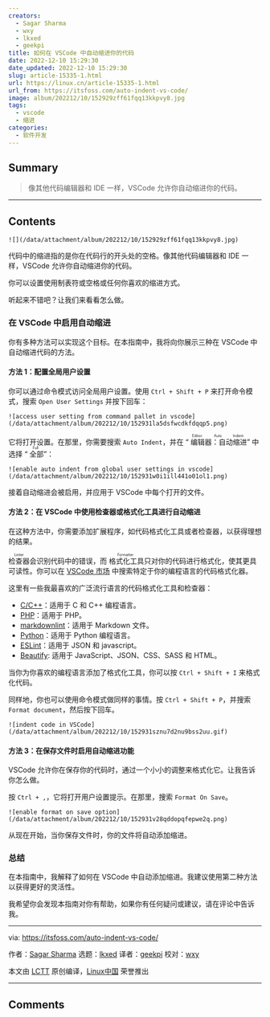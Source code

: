 ```yaml
---
creators:
  - Sagar Sharma
  - wxy
  - lkxed
  - geekpi
title: 如何在 VSCode 中自动缩进你的代码
date: 2022-12-10 15:29:30
date_updated: 2022-12-10 15:29:30
slug: article-15335-1.html
url: https://linux.cn/article-15335-1.html
url_from: https://itsfoss.com/auto-indent-vs-code/
image: album/202212/10/152929zff61fqq13kkpvy8.jpg
tags:
  - vscode
  - 缩进
categories:
  - 软件开发
---
```


## Summary

> 像其他代码编辑器和 IDE 一样，VSCode 允许你自动缩进你的代码。

***

<!-- more -->

## Contents

`![](/data/attachment/album/202212/10/152929zff61fqq13kkpvy8.jpg)`

代码中的缩进指的是你在代码行的开头处的空格。像其他代码编辑器和 IDE 一样，VSCode 允许你自动缩进你的代码。

你可以设置使用制表符或空格或任何你喜欢的缩进方式。

听起来不错吧？让我们来看看怎么做。

### 在 VSCode 中启用自动缩进

你有多种方法可以实现这个目标。在本指南中，我将向你展示三种在 VSCode 中自动缩进代码的方法。

#### 方法 1：配置全局用户设置

你可以通过命令模式访问全局用户设置。使用 `Ctrl + Shift + P` 来打开命令模式，搜索 `Open User Settings` 并按下回车：

`![access user setting from command pallet in vscode](/data/attachment/album/202212/10/152931la5dsfwcdkfdqqp5.png)`

它将打开设置。在那里，你需要搜索 `Auto Indent`，并在 “<ruby> 编辑器：自动缩进 <rt>  Editor: Auto Indent </rt></ruby>” 中选择 “<ruby> 全部 <rt>  Full </rt></ruby>”：

`![enable auto indent from global user settings in vscode](/data/attachment/album/202212/10/152931w0i1ill441o01ol1.png)`

接着自动缩进会被启用，并应用于 VSCode 中每个打开的文件。

#### 方法 2：在 VSCode 中使用检查器或格式化工具进行自动缩进

在这种方法中，你需要添加扩展程序，如代码格式化工具或者检查器，以获得理想的结果。

<ruby> 检查器 <rt>  Linter </rt></ruby>会识别代码中的错误，而<ruby> 格式化工具 <rt>  Formatter </rt></ruby>只对你的代码进行格式化，使其更具可读性。你可以在 [VSCode 市场](https://marketplace.visualstudio.com/vscode) 中搜索特定于你的编程语言的代码格式化器。

这里有一些我最喜欢的广泛流行语言的代码格式化工具和检查器：

* [C/C++](https://marketplace.visualstudio.com/items?itemName=ms-vscode.cpptools)：适用于 C 和 C++ 编程语言。
* [PHP](https://marketplace.visualstudio.com/items?itemName=DEVSENSE.phptools-vscode)：适用于 PHP。
* [markdownlint](https://marketplace.visualstudio.com/items?itemName=DavidAnson.vscode-markdownlint)：适用于 Markdown 文件。
* [Python](https://marketplace.visualstudio.com/items?itemName=ms-python.python)：适用于 Python 编程语言。
* [ESLint](https://marketplace.visualstudio.com/items?itemName=dbaeumer.vscode-eslint)：适用于 JSON 和 javascript。
* [Beautify](https://marketplace.visualstudio.com/items?itemName=HookyQR.beautify): 适用于 JavaScript、JSON、CSS、SASS 和 HTML。

当你为你喜欢的编程语言添加了格式化工具，你可以按 `Ctrl + Shift + I` 来格式化代码。

同样地，你也可以使用命令模式做同样的事情。按 `Ctrl + Shift + P`，并搜索 `Format document`，然后按下回车。

`![indent code in VSCode](/data/attachment/album/202212/10/152931sznu7d2nu9bss2uu.gif)`

#### 方法 3：在保存文件时启用自动缩进功能

VSCode 允许你在保存你的代码时，通过一个小小的调整来格式化它。让我告诉你怎么做。

按 `Ctrl + ,`，它将打开用户设置提示。在那里，搜索 `Format On Save`。

`![enable format on save option](/data/attachment/album/202212/10/152931v28qddopqfepwe2q.png)`

从现在开始，当你保存文件时，你的文件将自动添加缩进。

### 总结

在本指南中，我解释了如何在 VSCode 中自动添加缩进。我建议使用第二种方法以获得更好的灵活性。

我希望你会发现本指南对你有帮助，如果你有任何疑问或建议，请在评论中告诉我。

---

via: <https://itsfoss.com/auto-indent-vs-code/>

作者：[Sagar Sharma](https://itsfoss.com/author/sagar/) 选题：[lkxed](https://github.com/lkxed) 译者：[geekpi](https://github.com/geekpi) 校对：[wxy](https://github.com/wxy)

本文由 [LCTT](https://github.com/LCTT/TranslateProject) 原创编译，[Linux中国](https://linux.cn/) 荣誉推出

***

## Comments

